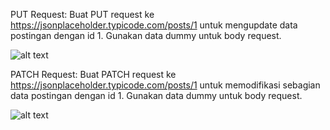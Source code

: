 PUT Request:
Buat PUT request ke https://jsonplaceholder.typicode.com/posts/1 untuk mengupdate data postingan dengan id 1. Gunakan data dummy untuk body request.

![alt text](https://github.com/abdansyakur14002/DE_Abdan-Syakur/blob/main/09.Rest%20API/screenshot/prioritas2_no1.jpeg?raw=true)

PATCH Request:
Buat PATCH request ke https://jsonplaceholder.typicode.com/posts/1 untuk memodifikasi sebagian data postingan dengan id 1. Gunakan data dummy untuk body request.

![alt text](https://github.com/abdansyakur14002/DE_Abdan-Syakur/blob/main/09.Rest%20API/screenshot/prioritas2_no2.jpeg?raw=true)